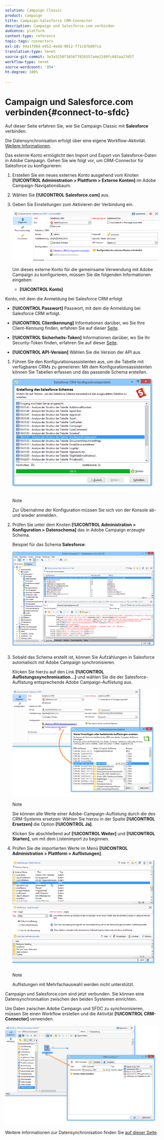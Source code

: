 ```yaml
---
solution: Campaign Classic
product: campaign
title: Campaign-Salesforce CRM-Connector
description: Campaign und Salesforce.com verbinden
audience: platform
content-type: reference
topic-tags: connectors
exl-id: 94a1f00d-e952-4edd-9012-f71c87b897ca
translation-type: tm+mt
source-git-commit: 3e3a5250f165677026557a4e2249fc683aa23d57
workflow-type: tm+mt
source-wordcount: '354'
ht-degree: 100%

---
```


# Campaign und Salesforce.com verbinden{#connect-to-sfdc}

Auf dieser Seite erfahren Sie, wie Sie Campaign Classic mit **Salesforce** verbinden.

Die Datensynchronisation erfolgt über eine eigene Workflow-Aktivität. [Weitere Informationen](../../platform/using/crm-data-sync.md).


Das externe Konto ermöglicht den Import und Export von Salesforce-Daten in Adobe Campaign.
Gehen Sie wie folgt vor, um CRM-Connector für Salesforce zu konfigurieren:

1. Erstellen Sie ein neues externes Konto ausgehend vom Knoten **[!UICONTROL Administration > Plattform > Externe Konten]** im Adobe Campaign-Navigationsbaum.
1. Wählen Sie **[!UICONTROL Salesforce.com]** aus.
1. Geben Sie Einstellungen zum Aktivieren der Verbindung ein.

   ![](assets/ext_account_17.png)

   Um dieses externe Konto für die gemeinsame Verwendung mit Adobe Campaign zu konfigurieren, müssen Sie die folgenden Informationen eingeben:

   * **[!UICONTROL Konto]**

Konto, mit dem die Anmeldung bei Salesforce CRM erfolgt

   * **[!UICONTROL Passwort]**
Passwort, mit dem die Anmeldung bei Salesforce CRM erfolgt.

   * **[!UICONTROL Clientkennung]**
Informationen darüber, wo Sie Ihre Client-Kennung finden, erfahren Sie auf dieser [Seite](https://help.salesforce.com/articleView?id=000205876&amp;type=1).

   * **[!UICONTROL Sicherheits-Token]**
Informationen darüber, wo Sie Ihr Security-Token finden, erfahren Sie auf dieser [Seite](https://help.salesforce.com/articleView?id=000205876&amp;type=1).

   * **[!UICONTROL API-Version]**
Wählen Sie die Version der API aus.
1. Führen Sie den Konfigurationsassistenten aus, um die Tabelle mit verfügbaren CRMs zu generieren: Mit dem Konfigurationsassistenten können Sie Tabellen erfassen und das passende Schema erstellen.

   ![](assets/crm_connectors_sfdc_launch.png)

   >[!NOTE]
   >
   >Zur Übernahme der Konfiguration müssen Sie sich von der Konsole ab- und wieder anmelden.

1. Prüfen Sie unter dem Knoten **[!UICONTROL Administration > Konfiguration > Datenschema]** das in Adobe Campaign erzeugte Schema.

   Beispiel für das Schema **Salesforce**:

   ![](assets/crm_connectors_sfdc_table.png)

1. Sobald das Schema erstellt ist, können Sie Aufzählungen in Salesforce automatisch mit Adobe Campaign synchronisieren.

   Klicken Sie hierzu auf den Link **[!UICONTROL Auflistungssynchronisation...]** und wählen Sie die der Salesforce-Auflistung entsprechende Adobe Campaign-Auflistung aus.



   ![](assets/crm_connectors_sfdc_enum.png)

   >[!NOTE]
   >
   >Sie können alle Werte einer Adobe-Campaign-Auflistung durch die des CRM-Systems ersetzen: Wählen Sie hierzu in der Spalte **[!UICONTROL Ersetzen]** die Option **[!UICONTROL Ja]**.


   Klicken Sie abschließend auf **[!UICONTROL Weiter]** und **[!UICONTROL Starten]**, um mit dem Listenimport zu beginnen.

1. Prüfen Sie die importierten Werte im Menü **[!UICONTROL Administration > Plattform > Auflistungen]**.

   ![](assets/crm_connectors_sfdc_exe.png)

   >[!NOTE]
   >
   > Auflistungen mit Mehrfachauswahl werden nicht unterstützt.

Campaign und Salesforce.com sind jetzt verbunden. Sie können eine Datensynchronisation zwischen den beiden Systemen einrichten.

Um Daten zwischen Adobe Campaign und SFDC zu synchronisieren, müssen Sie einen Workflow erstellen und die Aktivität **[!UICONTROL CRM-Connector]** verwenden.

![](assets/crm_connectors_sfdc_wf.png)

Weitere Informationen zur Datensynchronisation finden Sie [auf dieser Seite](../../platform/using/crm-data-sync.md).
